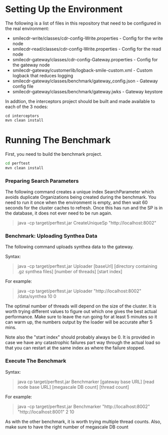 # Setting Up the Environment

The following is a list of files in this repository that need to be configured in the real environment:

* smilecdr-write/classes/cdr-config-Write.properties - Config for the write node
* smilecdr-read/classes/cdr-config-Write.properties - Config for the read node
* smilecdr-gateway/classes/cdr-config-Gateway.properties - Config for the gateway node
* smilecdr-gateway/customerlib/logback-smile-custom.xml - Custom logback that reduces logging
* smilecdr-gateway/classes/benchmark/gateway_config.json - Gateway config file
* smilecdr-gateway/classes/benchmark/gateway.jwks - Gateway keystore

In addtion, the interceptors project should be built and made available to each of the 3 nodes:

```
cd interceptors
mvn clean install
```


# Running The Benchmark

First, you need to build the benchmark project.

```bash
cd perftest
mvn clean install
```

### Preparing Search Parameters

The following command creates a unique index SearchParameter which avoids duplicate Organizations being created during the benchmark. You need to run it once when the environment is empty, and then wait 60 seconds for the cluster caches to refresh. Once this has run and the SP is in the database, it does not ever need to be run again.

> java -cp target/perftest.jar CreateUniqueSp "http://localhost:8002"

### Benchmark: Uploading Synthea Data

The following command uploads synthea data to the gateway.

Syntax:

> java -cp target/perftest.jar Uploader [baseUrl] [directory containing .gz synthea files] [number of threads] [start index]

For example:

> java -cp target/perftest.jar Uploader "http://localhost:8002" /data/synthea 10 0

The optimal number of threads will depend on the size of the cluster. It is worth trying different values to figure out which one gives the best actual performance. Make sure to leave the run going for at least 5 minutes so it can warm up, the numbers output by the loader will be accurate after 5 mins.

Note also the "start index" should probably always be 0. It is provided in case we have any catastrophic failures part way through the actual load so that you can restart at the same index as where the failure stopped. 

### Execute The Benchmark

Syntax:

> java cp target/perftest.jar Benchmarker [gateway base URL] [read node base URL] [megascale DB count] [thread count]

For example:

> java -cp target/perftest.jar Benchmarker "http://localhost:8002" "http://localhost:8001" 2 10

As with the other benchmark, it is worth trying multiple thread counts. Also, make sure to have the right number of megascale DB count


